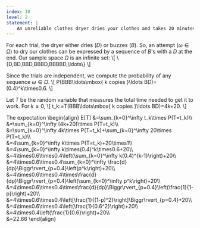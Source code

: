 ```yaml
---
index: 10
level: 2
statement: |
    An unreliable clothes dryer dries your clothes and takes 20 minutes with probability 0.6 and buzzes for 4 minutes and does nothing with probability 0.4. If we assume that successive trials are independent and that we patiently keep putting our money in to try to get it to work, what is the expected time we need to get our clothes dry?
---
```

For each trial, the dryer either dries ($D$) or buzzes ($B$). So, an attempt ($\omega\in\Omega$) to dry our clothes can be expressed by a sequence of $B$'s with a $D$ at the end. Our sample space $\Omega$ is an infinite set: 
\\[
\\{D,BD,BBD,BBBD,BBBBD,\ldots\\}
\\]

Since the trials are independent, we compute the probability of any sequence $\omega\in\Omega$.
\\[
P(BBB\ldots\mbox{ k copies }\ldots BD)=(0.4)^k\times0.6. 
\\]

Let $T$ be the random variable that measures the total time needed to get it to work. For $k\geq0$,
\\[
t_k:=T(BBB\ldots\mbox{ k copies }\ldots BD)=4k+20.
\\]

The expectation
\begin{align}
E[T] &=\sum_{k=0}^\infty t_k\times P(T=t_k)\\\\\
&=\sum_{k=0}^\infty (4k+20)\times P(T=t_k)\\\\\
&=\sum_{k=0}^\infty 4k\times P(T=t_k)+\sum_{k=0}^\infty 20\times P(T=t_k)\\\\\
&=4\sum_{k=0}^\infty k\times P(T=t_k)+20\times1\\\\\
&=4\sum_{k=0}^\infty k\times(0.4)^k\times0.6+20\\\\\
&=4\times0.6\times0.4\left(\sum_{k=0}^\infty k(0.4)^{k-1}\right)+20\\\\\
&=4\times0.6\times0.4\sum_{k=0}^\infty \frac{d}{dp}\Biggr\rvert_{p=0.4}\left(p^k\right)+20\\\\\
&=4\times0.6\times0.4\times\frac{d}{dp}\Biggr\rvert_{p=0.4}\left(\sum_{k=0}^\infty p^k\right)+20\\\\\
&=4\times0.6\times0.4\times\frac{d}{dp}\Biggr\rvert_{p=0.4}\left(\frac{1}{1-p}\right)+20\\\\\
&=4\times0.6\times0.4\left[\frac{1}{(1-p)^2}\right]\Biggr\rvert_{p=0.4}+20\\\\\
&=4\times0.6\times0.4\left(\frac{1}{0.6^2}\right)+20\\\\\
&=4\times0.4\left(\frac{1}{0.6}\right)+20\\\\\
&=22.66
\end{align}
